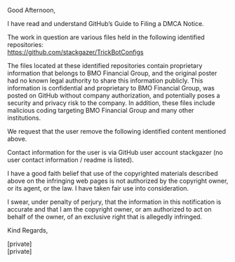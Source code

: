 Good Afternoon,

I have read and understand GitHub’s Guide to Filing a DMCA Notice.  

The work in question are various files held in the following identified repositories:  
https://github.com/stackgazer/TrickBotConfigs  

The files located at these identified repositories contain proprietary information that belongs to BMO Financial Group, and the original poster had no known legal authority to share this information publicly. This information is confidential and proprietary to BMO Financial Group, was posted on GitHub without company authorization, and potentially poses a security and privacy risk to the company. In addition, these files include malicious coding targeting BMO Financial Group and many other institutions.  

We request that the user remove the following identified content mentioned above.  

Contact information for the user is via GitHub user account stackgazer (no user contact information / readme is listed).  

I have a good faith belief that use of the copyrighted materials described above on the infringing web pages is not authorized by the copyright owner, or its agent, or the law. I have taken fair use into consideration.  

I swear, under penalty of perjury, that the information in this notification is accurate and that I am the copyright owner, or am authorized to act on behalf of the owner, of an exclusive right that is allegedly infringed.  

Kind Regards,

[private]  
[private]  
